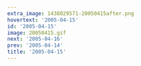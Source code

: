 ```yaml
---
extra_image: 1438029571-20050415after.png
hovertext: '2005-04-15'
id: '2005-04-15'
image: 20050415.gif
next: '2005-04-16'
prev: '2005-04-14'
title: '2005-04-15'
---
```

